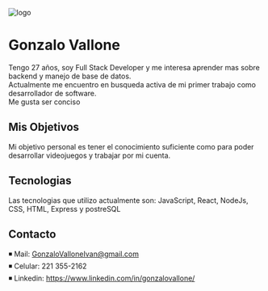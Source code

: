 ![logo](https://p4.wallpaperbetter.com/wallpaper/478/36/1021/video-game-sekiro-shadows-die-twice-samurai-hd-wallpaper-preview.jpg)
# Gonzalo Vallone
Tengo 27 años, soy Full Stack Developer y me interesa aprender mas sobre backend y manejo de base de datos.\
Actualmente me encuentro en busqueda activa de mi primer trabajo como desarrollador de software.\
Me gusta ser conciso 

## Mis Objetivos

Mi objetivo personal es tener el conocimiento suficiente como para poder desarrollar videojuegos y trabajar por mi cuenta.

## Tecnologias

Las tecnologias que utilizo actualmente son:
JavaScript, React, NodeJs, CSS, HTML, Express y postreSQL

## Contacto
◾ Mail: GonzaloValloneIvan@gmail.com\
◾ Celular: 221 355-2162\
◾ Linkedin: https://www.linkedin.com/in/gonzalovallone/
